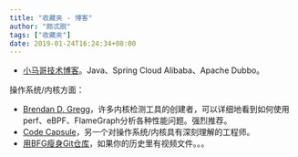 ```yaml
---
title: "收藏夹 - 博客"
author: "颇忒脱"
tags: ["收藏夹"]
date: 2019-01-24T16:24:34+08:00
---
```



<!--more-->

* [小马哥技术博客](https://mercyblitz.github.io/about/)。Java、Spring Cloud Alibaba、Apache Dubbo。

操作系统/内核方面：

* [Brendan D. Gregg](http://www.brendangregg.com/index.html)，许多内核检测工具的创建者，可以详细地看到如何使用perf、eBPF、FlameGraph分析各种性能问题。强烈推荐。
* [Code Capsule](http://codecapsule.com/)，另一个对操作系统/内核具有深刻理解的工程师。
* [用BFG瘦身Git仓库](https://linux.cn/article-8556-1.html)，如果你的历史里有视频文件。。。